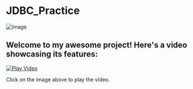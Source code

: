 # JDBC_Practice

![image](https://github.com/PAPPURAJ/JDBC_Practice/assets/45383061/3c9b76d1-a663-4844-8fe5-549ce1e9f483)


## Welcome to my awesome project! Here's a video showcasing its features:
[![Play Video](https://img.youtube.com/vi/Ao0KNKOaaSI/0.jpg)](https://www.youtube.com/watch?v=Ao0KNKOaaSI)

Click on the image above to play the video.
